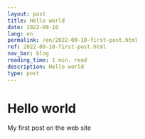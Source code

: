 ```yaml
---
layout: post
title: Hello world
date: 2022-09-10
lang: en
permalink: /en/2022-09-10-first-post.html
ref: 2022-09-10-first-post.html
nav_bar: blog
reading_time: 1 min. read
description: Hello world
type: post
---
```

# Hello world
My first post on the web site

